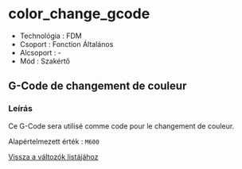 # color\_change\_gcode

* Technológia : FDM
* Csoport : Fonction Általános
* Alcsoport : -
* Mód : Szakértő

## G-Code de changement de couleur

### Leírás

Ce G-Code sera utilisé comme code pour le changement de couleur.

Alapértelmezett érték : `M600`

[Vissza a változók listájához](/)

